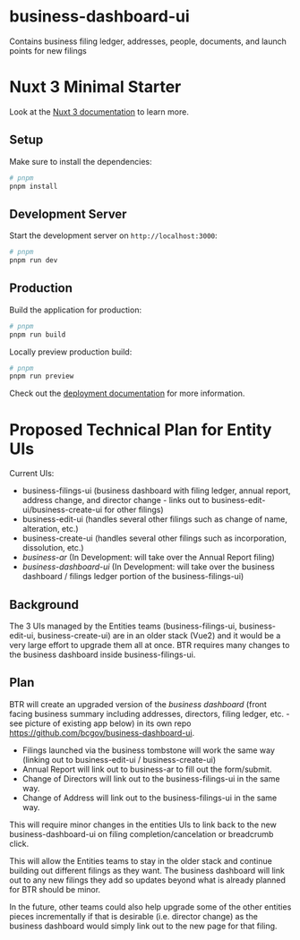 # business-dashboard-ui
Contains business filing ledger, addresses, people, documents, and launch points for new filings

# Nuxt 3 Minimal Starter

Look at the [Nuxt 3 documentation](https://nuxt.com/docs/getting-started/introduction) to learn more.

## Setup

Make sure to install the dependencies:

```bash
# pnpm
pnpm install
```

## Development Server

Start the development server on `http://localhost:3000`:

```bash
# pnpm
pnpm run dev
```

## Production

Build the application for production:

```bash
# pnpm
pnpm run build
```

Locally preview production build:

```bash
# pnpm
pnpm run preview
```

Check out the [deployment documentation](https://nuxt.com/docs/getting-started/deployment) for more information.

# Proposed Technical Plan for Entity UIs
Current UIs:
  - business-filings-ui (business dashboard with filing ledger, annual report, address change, and director change - links out to business-edit-ui/business-create-ui for other filings)
  - business-edit-ui (handles several other filings such as change of name, alteration, etc.)
  - business-create-ui (handles several other filings such as incorporation, dissolution, etc.)
  - *business-ar* (In Development: will take over the Annual Report filing)
  - *business-dashboard-ui* (In Development: will take over the business dashboard / filings ledger portion of the business-filings-ui)
## Background
The 3 UIs managed by the Entities teams (business-filings-ui, business-edit-ui, business-create-ui) are in an older stack (Vue2) and it would be a very large effort to upgrade them all at once. BTR requires many changes to the business dashboard inside business-filings-ui.
## Plan
BTR will create an upgraded version of the *business dashboard* (front facing business summary including addresses, directors, filing ledger, etc. - see picture of existing app below) in its own repo https://github.com/bcgov/business-dashboard-ui.
- Filings launched via the business tombstone will work the same way (linking out to business-edit-ui / business-create-ui)
- Annual Report will link out to business-ar to fill out the form/submit.
- Change of Directors will link out to the business-filings-ui in the same way.
- Change of Address will link out to the business-filings-ui in the same way.

This will require minor changes in the entities UIs to link back to the new business-dashboard-ui on filing completion/cancelation or breadcrumb click.

This will allow the Entities teams to stay in the older stack and continue building out different filings as they want. The business dashboard will link out to any new filings they add so updates beyond what is already planned for BTR should be minor.

In the future, other teams could also help upgrade some of the other entities pieces incrementally if that is desirable (i.e. director change) as the business dashboard would simply link out to the new page for that filing.


